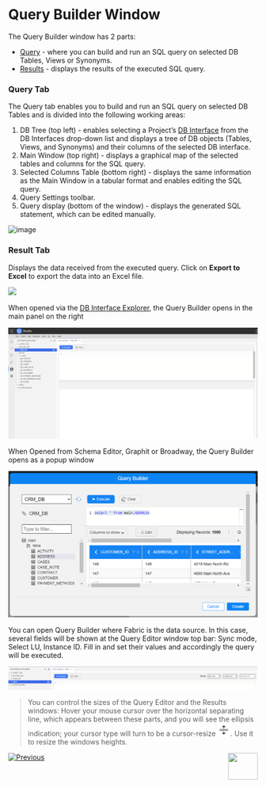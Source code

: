 # Query Builder Window


The Query Builder window has 2 parts: 

* [Query](/articles/11_query_builder/02_query_builder_window.md#query-tab) -  where you can build and run an SQL query on selected DB Tables, Views or Synonyms. 
* [Results](/articles/11_query_builder/02_query_builder_window.md#result-tab) - displays the results of the executed SQL query. 

<studio>

### Query Tab

The Query tab enables you to build and run an SQL query on selected DB Tables and is divided into the following working areas:
1. DB Tree (top left) - enables selecting a Project’s [DB Interface](/articles/05_DB_interfaces/04_creating_a_new_database_interface.md) from the DB Interfaces drop-down list and displays a tree of DB objects (Tables, Views, and Synonyms) and their columns of the selected DB interface.
2. Main Window (top right) - displays a graphical map of the selected tables and columns for the SQL query. 
3. Selected Columns Table (bottom right) - displays the same information as the Main Window in a tabular format and enables editing the SQL query. 
4. Query Settings toolbar.
5. Query display (bottom of the window) - displays the generated SQL statement, which can be edited manually.

![image](images/12_2_3_query_builder_window.PNG)

### Result Tab
Displays the data received from the executed query. Click on **Export to Excel** to export the data into an Excel file.   

<img src="images/12_2_2%20Excel%20file..png" width="700pxl">

</studio>

<web>

When opened via the [DB Interface Explorer](/articles/04_fabric_studio/25_web_data_explorer.md), the Query Builder opens in the main panel on the right

![image](images/web/01_QB1.png)



When Opened from Schema Editor, Graphit or Broadway, the Query Builder opens as a popup window

![QB popup](../03_logical_units/images/web/01_QB_WEB_popup3.png)



You can open Query Builder where Fabric is the data source. In this case, several fields will be shown at the Query Editor window top bar: Sync mode, Select LU, Instance ID. Fill in and set their values and accordingly the query will be executed.

![fabric top](images/web/01_fabric_interface_top_bar.png)



> You can control the sizes of the Query Editor and the Results windows: Hover your mouse cursor over the horizontal separating line, which appears between these parts, and you will see the ellipsis indication; your cursor type will turn to be a cursor-resize ![cursor-resize](images/web/cursor-resize.png). Use it to resize the windows heights.



</web>



[![Previous](/articles/images/Previous.png)](/articles/11_query_builder/01_query_builder_overview.md)[<img align="right" width="60" height="54" src="/articles/images/Next.png">](/articles/11_query_builder/03_building_and_running_an_sql_query.md)
